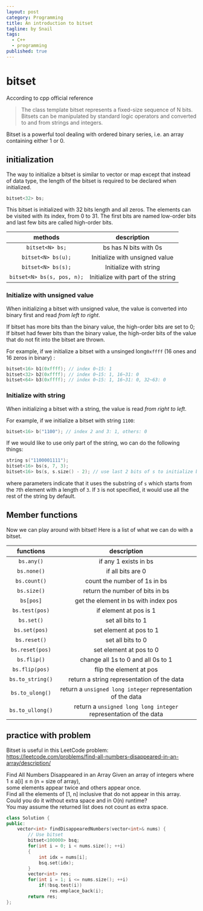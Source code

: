 ```yaml
---
layout: post
category: Programming
title: An introduction to bitset
tagline: by Snail
tags: 
  - C++
  - programming
published: true
---
```


# bitset
According to cpp official reference
> The class template bitset represents a fixed-size sequence of N bits. Bitsets can be manipulated by standard logic operators and converted to and from strings and integers. 

Bitset is a powerful tool dealing with ordered binary series, i.e. an array containing either 1 or 0.

## initialization

The way to initialize a bitset is similar to vector or map except that instead of data type, the length of the bitset is required to be declared when initialized. 
```cpp
bitset<32> bs;
```
This bitset is initialized with 32 bits length and all zeros. The elements can be visited with its index, from 0 to 31. The first bits are named low-order bits and last few bits are called high-order bits.

| methods  | description  |
|:--------:|:------------:|
| `bitset<N> bs;` | bs has N bits with 0s |
| `bitset<N> bs(u);` | Initialize with unsigned value |
| `bitset<N> bs(s);` | Initialize with string | 
| `bitset<N> bs(s, pos, n);` | Initialize with part of the string |


### Initialize with unsigned value

When initializing a bitset with unsigned value, the value is converted into binary first and read *from left to right*. 

If bitset has more bits than the binary value, the high-order bits are set to 0;  
If bitset had fewer bits than the binary value, the high-order bits of the value that do not fit into the bitset are thrown.  

For example, if we initialize a bitset with a unsinged long`0xffff` (16 ones and 16 zeros in binary) :

```cpp
bitset<16> b1(0xffff); // index 0~15: 1
bitset<32> b2(0xffff); // index 0~15: 1, 16~31: 0
bitset<64> b3(0xffff); // index 0~15: 1, 16~31: 0, 32~63: 0
```

### Initialize with string

When initializing a bitset with a string, the value is read *from right to left*.

For example,  if we initialize a bitset with string `1100`:

```cpp
bitset<16> b("1100"); // index 2 and 3: 1, others: 0
```

If we would like to use only part of the string, wo can do the following things:
```cpp
string s("1100001111");
bitset<16> bs(s, 7, 3); 
bitset<16> bs(s, s.size() - 2); // use last 2 bits of s to initialize bs
```

where parameters indicate that it uses the substring of `s` which starts from the `7`th element with a length of `3`. If `3` is not specified, it would use all the rest of the string by default.

## Member functions

Now we can play around with bitset! Here is a list of what we can do with a bitset.

| functions | description |
|:---------:|:-----------:|
| `bs.any()` | if any 1 exists in bs |
| `bs.none()`| if all bits are 0 |
| `bs.count()` | count the number of 1s in bs |
| `bs.size()` | return the number of bits in bs |
| `bs[pos]` | get the element in bs with index pos |
| `bs.test(pos)` | if element at pos is 1 | 
| `bs.set()` | set all bits to 1 |
| `bs.set(pos)`| set element at pos to 1 |
| `bs.reset()` | set all bits to 0 | 
| `bs.reset(pos)` | set element at pos to 0 |
| `bs.flip()` | change all 1s to 0 and all 0s to 1 |
| `bs.flip(pos)` | flip the element at pos |
| `bs.to_string()` | return a string representation of the data |
| `bs.to_ulong()` | return a `unsigned long integer` representation of the data |
| `bs.to_ullong()` | return a `unsigned long long integer` representation of the data |

## practice with problem

Bitset is useful in this LeetCode problem: 
 https://leetcode.com/problems/find-all-numbers-disappeared-in-an-array/description/

Find All Numbers Disappeared in an Array
Given an array of integers where 1 ≤ a[i] ≤ n (n = size of array),   
some elements appear twice and others appear once.  
Find all the elements of [1, n] inclusive that do not appear in this array.  
Could you do it without extra space and in O(n) runtime?   
You may assume the returned list does not count as extra space.  
```cpp
class Solution {
public:
    vector<int> findDisappearedNumbers(vector<int>& nums) {
        // Use bitset
        bitset<100000> bsq;
        for(int i = 0; i < nums.size(); ++i)
        {
            int idx = nums[i];
            bsq.set(idx);
        }
        vector<int> res;
        for(int i = 1; i <= nums.size(); ++i)
            if(!bsq.test(i))
                res.emplace_back(i);
        return res;
}; 
``` 